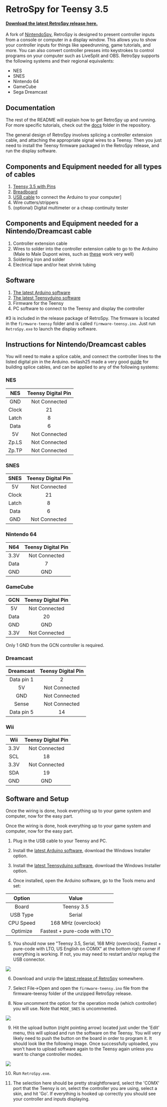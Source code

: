 
RetroSpy for Teensy 3.5
======

#### [Download the latest RetroSpy release here.](https://github.com/zoggins/RetroSpy/releases/latest)

A fork of [NintendoSpy](https://github.com/jaburns/NintendoSpy), RetroSpy is designed to present controller inputs from a console or computer in a display window.  This allows you to show your controller inputs for things like speedrunning, game tutorials, and more.  You can also convert controller presses into keystrokes to control programs on your computer such as LiveSplit and OBS.  RetroSpy supports the following systems and their regional equivalents:

 - NES
 - SNES
 - Nintendo 64
 - GameCube 
 - Sega Dreamcast
 
## Documentation

The rest of the README will explain how to get RetroSpy up and running. For more specific tutorials, check out the [docs](https://raw.githubusercontent.com/zoggins/RetroSpy/master/docs) folder in the repository.

The general design of RetroSpy involves splicing a controller extension cable, and attaching the appropriate signal wires to a Teensy.  Then you just need to install the Teensy firmware packaged in the RetroSpy release, and run the display software.

## Components and Equipment needed for all types of cables 

1. [Teensy 3.5 with Pins](https://www.amazon.com/PJRC-Teensy-3-5-with-pins/dp/B072MZW2KZ/ref=sr_1_cc_1?s=aps&ie=UTF8&qid=1550771504&sr=1-1-catcorr&keywords=teensy+3.5+pins)
3. [Breadboard](https://www.amazon.com/EL-CP-003-Breadboard-Solderless-Distribution-Connecting/dp/B01EV6LJ7G/ref=pd_lpo_vtph_21_bs_img_1?_encoding=UTF8&psc=1&refRID=NW19FZVRQYZDFQC900X00)
3. [USB cable](https://www.amazon.com/Staging-Product-Not-Retail-Sale/dp/B0741WGQ36/ref=sr_1_1_sspa?s=electronics&ie=UTF8&qid=1548799929&sr=1-1-spons&keywords=micro+USB+cable&psc=1) to connect the Arduino to your computer]
4. Wire cutters/strippers
5. (optional) Digital multimeter or a cheap continuity tester 

## Components and Equipment needed for a Nintendo/Dreamcast cable

1. Controller extension cable
2. Wires to solder into the controller extension cable to go to the Arduino (Male to Male Dupont wires, such as [these](https://www.newegg.com/Product/Product.aspx?Item=9SIABKS5R54282&ignorebbr=1&nm_mc=KNC-GoogleMKP-PC&cm_mmc=KNC-GoogleMKP-PC-_-pla-New+Ocean+Tech-_-Gadgets-_-9SIABKS5R54282&gclid=Cj0KCQiAi57gBRDqARIsABhDSMpuM-JL8VWplLwJAD_A3pZrJ0GYVSMUcdcLZrZELpDAdR4VpBIDVyYaApR_EALw_wcB&gclsrc=aw.ds) work very well)
3. Soldering iron and solder
4. Electrical tape and/or heat shrink tubing

## Software

1. [The latest Arduino software](http://arduino.cc/en/Main/Software)
2. [The latest Teensyduino software](https://www.pjrc.com/teensy/td_download.html)
3. Firmware for the Teensy
4. PC software to connect to the Teensy and display the controller

\#3 is included in the release package of RetroSpy.  The firmware is located in the ``firmware-teensy`` folder and is called ``firmware-teensy.ino``.   Just run ``RetroSpy.exe`` to launch the display software.

## Instructions for Nintendo/Dreamcast cables

You will need to make a splice cable, and connect the controller lines to the listed digital pin in the Arduino. evilash25 made a very good [guide](https://github.com/zoggins/RetroSpy/blob/master/docs/guide-evilash25.md#wiring) for building splice cables, and can be applied to any of the following systems:

###	NES

|   NES   | Teensy Digital Pin |
|:-------:|:-------------------:|
|   GND   |    Not Connected    |
|  Clock  |          21          |
|  Latch  |          8          |
|   Data  |          6          |
|   5V    |    Not Connected    |
|  Zp.LS  |    Not Connected    |
|  Zp.TP  |    Not Connected    |

### SNES

|  SNES   | Teensy Digital Pin |
|:-------:|:-------------------:|
|    5V   |    Not Connected    |
|  Clock  |          21          |
|  Latch  |          8          |
|   Data  |          6          |
|   GND   |    Not Connected    |

### Nintendo 64

|   N64   | Teensy Digital Pin |
|:-------:|:-------------------:|
|  3.3V   |    Not Connected    |
|  Data   |          7          |
|   GND   |         GND         |

### GameCube

|   GCN   | Teensy Digital Pin |
|:-------:|:-------------------:|
|   5V    |    Not Connected    |
|   Data  |          20          |
|   GND   |         GND         |
|   3.3V  |    Not Connected    |

Only 1 GND from the GCN controller is required.

### Dreamcast

|   Dreamcast   | Teensy Digital Pin |
|:-------------:|:-------------------:|
|   Data pin 1  |          2          |
|      5V       |    Not Connected    |
|      GND      |    Not Connected    |
|     Sense     |    Not Connected    |
|   Data pin 5  |          14         |

### Wii

|   Wii         | Teensy Digital Pin |
|:-------------:|:-------------------:|
|      3.3V     |    Not Connected    |
|      SCL      |         18          |
|      3.3V     |    Not Connected    |
|      SDA      |         19          |
|      GND      |         GND         |


## Software and Setup

Once the wiring is done, hook everything up to your game system and computer, now for the easy part.

Once the wiring is done, hook everything up to your game system and computer, now for the easy part.

1. Plug in the USB cable to your Teensy and PC.

2. Install the [latest Arduino software](http://arduino.cc/en/Main/Software), download the Windows Installer option.

3. Install the [latest Teensyduino software](https://www.pjrc.com/teensy/td_download.html), download the Windows Installer option.

4. Once installed, open the Arduino software, go to the Tools menu and set:

|   Option      |       Value         |
|:-------------:|:-------------------:|
|   Board       |   Teensy 3.5        |
|  USB Type     |    Serial           |
| CPU Speed     |    168 MHz (overclock)   |
|  Optimize     |    Fastest + pure-code with LTO    |

5. You should now see "Teensy 3.5, Serial, 168 MHz (overclock), Fastest + pure-code with LTO, US English on COMX" at the bottom right corner if everything is working. If not, you may need to restart and/or replug the USB connector.

![](https://raw.githubusercontent.com/zoggins/RetroSpy/master/docs/tutorial-images/readme_images/TeensyOnCom7.png)

6. Download and unzip the [latest release of RetroSpy](https://github.com/zoggins/RetroSpy/releases/latest) somewhere.

7. Select File->Open and open the ``firmware-teensy.ino`` file from the firmware-teensy folder of the unzipped RetroSpy release.

8. Now uncomment the option for the operation mode (which controller) you will use. Note that `MODE_SNES` is uncommented. 

![](https://raw.githubusercontent.com/zoggins/RetroSpy/master/docs/tutorial-images/readme_images/uncomment.png)

9. Hit the upload button (right pointing arrow) located just under the 'Edit' menu, this will upload and run the software on the Teensy. You will very likely need to push the button on the board in order to program it.  It should look like the following image. Once successfully uploaded, you won't have to upload software again to the Teensy again unless you want to change controller modes. 

![](https://raw.githubusercontent.com/zoggins/RetroSpy/master/docs/tutorial-images/readme_images/upload.png)

10. Run ``RetroSpy.exe``.

11. The selection here should be pretty straightforward, select the 'COMX' port that the Teensy is on, select the controller you are using, select a skin, and hit 'Go'. If everything is hooked up correctly you should see your controller and inputs displaying.

